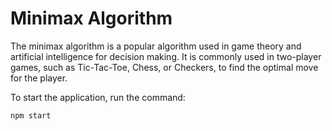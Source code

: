 # Minimax Algorithm

The minimax algorithm is a popular algorithm used in game theory and artificial intelligence for decision making. It is commonly used in two-player games, such as Tic-Tac-Toe, Chess, or Checkers, to find the optimal move for the player.

To start the application, run the command:

```
npm start
```
